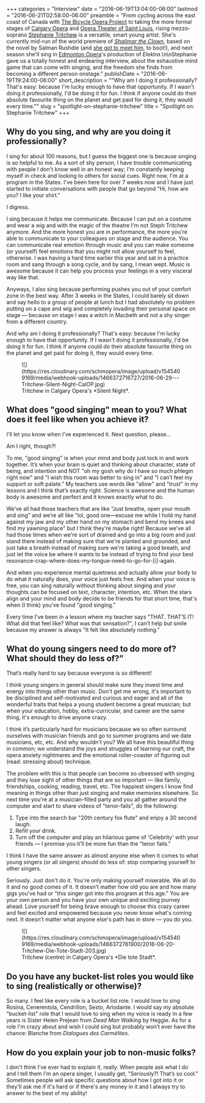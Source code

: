 +++
categories = "Interview"
date = "2016-06-19T13:04:00-06:00"
lastmod = "2016-06-21T02:58:00-06:00"
preamble = "From cycling across the east coast of Canada with [The Bicycle Opera Project](/scene/companies/the-bicycle-opera-project/) to taking the more formal stages of [Calgary Opera](/scene/companies/calgary-opera/) and [Opera Theater of Saint Louis](/scene/companies/opera-theatre-of-st-louis/), rising mezzo-soprano [Stephanie Tritchew](/scene/people/stephanie-tritchew/) is a versatile, smart young artist. She's currently mid-run of the world premiere of [*Shalimar the Clown*](https://www.opera-stl.org/season-and-events/productions/shalimar-the-clown), based on the novel by Salman Rushdie (and [she got to meet him](https://twitter.com/StephT_mezzo/status/743310437064728576), to boot!), and next season she'll sing in [Edmonton Opera](/scene/companies/edmonton-opera/)'s production of *Elektra*.\n\nStephanie gave us a totally honest and endearing interview, about the exhaustive mind game that can come with singing, and the freedom she finds from becoming a different person onstage."
publishDate = "2016-06-19T19:24:00-06:00"
short_description = "&quot;Why am I doing it professionally? That&#039;s easy: because I&#039;m lucky enough to have that opportunity. If I wasn&#039;t doing it professionally, I&#039;d be doing it for fun. I think if anyone could do their absolute favourite thing on the planet and get paid for doing it, they would every time.&quot;"
slug = "spotlight-on-stephanie-tritchew"
title = "Spotlight on: Stephanie Tritchew"
+++

## Why do you sing, and why are you doing it professionally?

I sing for about 100 reasons, but I guess the biggest one is because singing is so helpful to me. As a sort of shy person, I have trouble communicating with people I don't know well in an honest way; I'm constantly keeping myself in check and looking to others for social cues. Right now, I'm at a program in the States. I've been here for over 7 weeks now and I have just started to initiate conversations with people that go beyond "Hi, how are you? I like your shirt."

I digress.

I sing because it helps me communicate. Because I can put on a costume and wear a wig and with the magic of the theatre I'm not Steph Tritchew anymore. And the more honest you are in performance, the more you're able to communicate to your colleagues on stage and the audience. You can communicate real emotion through music and you can make someone (or yourself) feel emotions that you might not allow yourself to feel, otherwise. I was having a hard time earlier this year and sat in a practice room and sang through a song cycle, and by sang, I mean wept. Music is awesome because it can help you process your feelings in a very visceral way like that.

Anyways, I also sing because performing pushes you out of your comfort zone in the best way. After 3 weeks in the States, I could barely sit down and say hello to a group of people at lunch but I had absolutely no problem putting on a cape and wig and completely invading their personal space on stage — because on stage I was a witch in Macbeth and not a shy singer from a different country.

And why am I doing it professionally? That's easy: because I'm lucky enough to have that opportunity. If I wasn't doing it professionally, I'd be doing it for fun. I think if anyone could do their absolute favourite thing on the planet and get paid for doing it, they would every time.

<figure data-type="image">
![](https://res.cloudinary.com/schmopera/image/upload/v1545409169/media/webhook-uploads/1466372716727/2016-06-29---Tritchew-Silent-Night-CalOP.jpg)
<figcaption>Tritchew in Calgary Opera's *Silent Night*.</figcaption>
</figure>

## What does "good singing" mean to you? What does it feel like when you achieve it?

I'll let you know when I’ve experienced it. Next question, please…

Am I right, though?!

To me, "good singing" is when your mind and body just lock in and work together. It’s when your brain is quiet and thinking about character, state of being, and intention and NOT "oh my gosh why do I have so much phlegm right now" and "I wish this room was better to sing in" and "I can’t feel my support or soft palate." My teachers use words like "allow" and "trust" in my lessons and I think that’s exactly right. Science is awesome and the human body is awesome and perfect and it knows exactly what to do. 

We’ve all had those teachers that are like "Just breathe, open your mouth and sing" and we’re all like "lol, good one—excuse me while I hold my hand against my jaw and my other hand on my stomach and bend my knees and find my yawning place" but I think they're maybe right! Because we've all had those times when we're sort of drained and go into a big room and just stand there instead of making sure that we're planted and grounded, and just take a breath instead of making sure we're taking a good breath, and just let the voice be where it wants to be instead of trying to find your best resonance-crap-where-does-my-tongue-need-to-go-for-[i]-again. 

And when you experience mental quietness and actually allow your body to do what it naturally does, your voice just feels free. And when your voice is free, you can sing naturally without thinking about singing and your thoughts can be focused on text, character, intention, etc. When the stars align and your mind and body decide to be friends for that short time, that's when (I think) you've found "good singing."

Every time I've been in a lesson where my teacher says "THAT. THAT’S IT! What did that feel like? What was that sensation?", I can’t help but smile because my answer is always "It felt like absolutely nothing."

## What do young singers need to do more of? What should they do less of?”

That’s really hard to say because everyone is so different!

I think young singers in general should make sure they invest time and energy into things other than music. Don't get me wrong, it's important to be disciplined and self-motivated and curious and eager and all of the wonderful traits that helps a young student become a great musician; but when your education, hobby, extra-curricular, and career are the same thing, it's enough to drive anyone crazy. 

I think it’s particularly hard for musicians because we so often surround ourselves with musician friends and go to summer programs and we date musicians, etc, etc. And why wouldn't you? We all have this beautiful thing in common; we understand the joys and struggles of learning our craft, the opera anxiety nightmares and the emotional roller-coaster of figuring out (read: stressing about) technique. 

The problem with this is that people can become so obsessed with singing and they lose sight of other things that are so important — like family, friendships, cooking, reading, travel, etc. The happiest singers I know find meaning in things other than just singing and make memories elsewhere. So next time you're at a musician-filled party and you all gather around the computer and start to share videos of "tenor-fails", do the following:

1. Type into the search bar "20th century fox flute" and enjoy a 30 second laugh.
2. Refill your drink.
3. Turn off the computer and play an hilarious game of 'Celebrity' with your friends — I promise you it’ll be more fun than the "tenor fails." 

I think I have the same answer as almost anyone else when it comes to what young singers (or all singers) should do less of: stop comparing yourself to other singers.

Seriously. Just don't do it. You're only making yourself miserable. We all do it and no good comes of it. It doesn’t matter how old you are and how many gigs you've had or "this singer got into this program at this age." You are your own person and you have your own unique and exciting journey ahead. Love yourself for being brave enough to choose this crazy career and feel excited and empowered because you never know what's coming next. It doesn’t matter what anyone else's path has in store — you do you.

<figure data-type="image">
![](https://res.cloudinary.com/schmopera/image/upload/v1545409169/media/webhook-uploads/1466372761900/2016-06-20-Tritchew-Die-Tote-Stadt-203.jpg)
<figcaption>Tritchew (centre) in Calgary Opera's *Die tote Stadt*.</figcaption>
</figure>

## Do you have any bucket-list roles you would like to sing (realistically or otherwise)?

So many. I feel like every role is a bucket list role. I would love to sing Rosina, Cenerentola, Cendrillon, Sesto, Ariodante. I would say my absolute "bucket-list" role that I would love to sing when my voice is ready in a few years is Sister Helen Prejean from *Dead Man Walking* by Heggie. As for a role I'm crazy about and wish I could sing but probably won’t ever have the chance: Blanche from *Dialogues des Carmélites*.

## How do you explain your job to non-music folks?

I don't think I’ve ever had to explain it, really. When people ask what I do and I tell them I'm an opera singer, I usually get, "Seriously?! That’s so cool." Sometimes people will ask specific questions about how I got into it or they'll ask me if it's hard or if there's any money in it and I always try to answer to the best of my ability!

